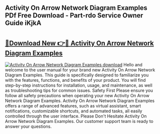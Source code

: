 ## Activity On Arrow Network Diagram Examples PDf Free Download - Part-rdo Service Owner Guide iKjkA

# <h2><a href="http://dfh718.blite.top/?on=Activity+On+Arrow+Network+Diagram+Examples">🔗Download New 👉🔴 Activity On Arrow Network Diagram Examples</a></h2>

[![Activity On Arrow Network Diagram Examples download](https://i.imgur.com/lujVjoI.png)](http://dfh718.blite.top/?on=Activity+On+Arrow+Network+Diagram+Examples)
Hello and welcome to the user manual for your brand new Activity On Arrow Network Diagram Examples. This guide is specifically designed to familiarize you with the features, functions, and benefits of your product. You will find step-by-step instructions for installation, usage, and maintenance, as well as troubleshooting tips for common issues. Safety First Please ensure you follow all safety precautions when operating your new Activity On Arrow Network Diagram Examples. Activity On Arrow Network Diagram Examples offers a range of advanced features, such as virtual assistant, smart notifications, customizable shortcuts, and automated tasks, all easily controlled through the user interface. Please Don't Hesitate Activity On Arrow Network Diagram Examples. Our customer support team is ready to answer your questions.
